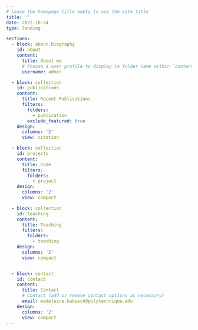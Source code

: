 ```yaml
---
# Leave the homepage title empty to use the site title
title: ''
date: 2022-10-24
type: landing

sections:
  - block: about.biography
    id: about
    content:
      title: About me
      # Choose a user profile to display (a folder name within `content/authors/`)
      username: admin

  - block: collection
    id: publications
    content:
      title: Recent Publications
      filters:
        folders:
          - publication
        exclude_featured: true
    design:
      columns: '2'
      view: citation

  - block: collection
    id: projects
    content:
      title: Code
      filters:
        folders:
          - project
    design:
      columns: '2'
      view: compact

  - block: collection
    id: teaching
    content:
      title: Teaching
      filters:
        folders:
          - teaching
    design:
      columns: '2'
      view: compact


  - block: contact
    id: contact
    content:
      title: Contact
      # Contact (add or remove contact options as necessary)
      email: madeleine.kubasch@polytechnique.edu
    design:
      columns: '2'
      view: compact
---
```

